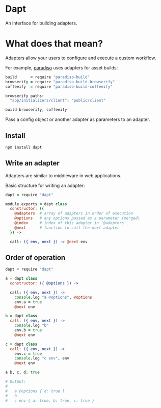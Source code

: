 # Dapt

An interface for building adapters.

# What does that mean?

Adapters allow your users to configure and execute a custom workflow.

For example, [paradiso](https://github.com/invrs/paradiso) uses adapters for asset builds:

```coffee
build      = require "paradiso-build"
browserify = require "paradiso-build-browserify"
coffeeify  = require "paradiso-build-coffeeify"

browserify paths:
  "app/initializers/client": "public/client"

build browserify, coffeeify
```

Pass a config object or another adapter as parameters to an adapter.

## Install

```bash
npm install dapt
```

## Write an adapter

Adapters are similar to middleware in web applications.

Basic structure for writing an adapter:

```coffee
dapt = require "dapt"

module.exports = dapt class
  constructor: ({
    @adapters  # array of adapters in order of execution
    @options   # any options passed as a parameter (merged)
    @index     # index of this adapter in `@adapters`
    @next      # function to call the next adapter
  }) ->

  call: ({ env, next }) -> @next env
```

## Order of operation

```coffee
dapt = require "dapt"

a = dapt class
  constructor: ({ @options }) ->

  call: ({ env, next }) ->
    console.log "a @options", @options
  	env.a = true
  	@next env

b = dapt class
  call: ({ env, next }) ->
  	console.log "b"
  	env.b = true
  	@next env

c = dapt class
  call: ({ env, next }) ->
  	env.c = true
  	console.log "c env", env
  	@next env

a b, c, d: true

# Output:
#
#   a @options { d: true }
#   b
#   c env { a: true, b: true, c: true }
```
